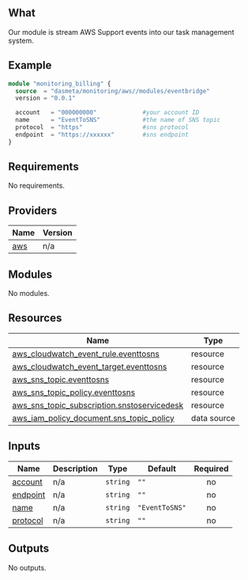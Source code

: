 ## What

Our module is stream AWS Support events into our task management system.

## Example

```terraform
module "monitoring_billing" {
  source  = "dasmeta/monitoring/aws//modules/eventbridge"
  version = "0.0.1"

  account   = "000000000"             #your account ID
  name      = "EventToSNS"            #the name of SNS topic
  protocol  = "https"                 #sns protocol
  endpoint  = "https://xxxxxx"        #sns endpoint
}
```

## Requirements

No requirements.

## Providers

| Name | Version |
|------|---------|
| <a name="provider_aws"></a> [aws](#provider\_aws) | n/a |

## Modules

No modules.

## Resources

| Name | Type |
|------|------|
| [aws_cloudwatch_event_rule.eventtosns](https://registry.terraform.io/providers/hashicorp/aws/latest/docs/resources/cloudwatch_event_rule) | resource |
| [aws_cloudwatch_event_target.eventtosns](https://registry.terraform.io/providers/hashicorp/aws/latest/docs/resources/cloudwatch_event_target) | resource |
| [aws_sns_topic.eventtosns](https://registry.terraform.io/providers/hashicorp/aws/latest/docs/resources/sns_topic) | resource |
| [aws_sns_topic_policy.eventtosns](https://registry.terraform.io/providers/hashicorp/aws/latest/docs/resources/sns_topic_policy) | resource |
| [aws_sns_topic_subscription.snstoservicedesk](https://registry.terraform.io/providers/hashicorp/aws/latest/docs/resources/sns_topic_subscription) | resource |
| [aws_iam_policy_document.sns_topic_policy](https://registry.terraform.io/providers/hashicorp/aws/latest/docs/data-sources/iam_policy_document) | data source |

## Inputs

| Name | Description | Type | Default | Required |
|------|-------------|------|---------|:--------:|
| <a name="input_account"></a> [account](#input\_account) | n/a | `string` | `""` | no |
| <a name="input_endpoint"></a> [endpoint](#input\_endpoint) | n/a | `string` | `""` | no |
| <a name="input_name"></a> [name](#input\_name) | n/a | `string` | `"EventToSNS"` | no |
| <a name="input_protocol"></a> [protocol](#input\_protocol) | n/a | `string` | `""` | no |


## Outputs

No outputs.